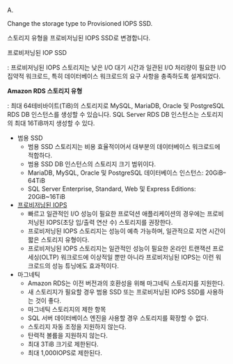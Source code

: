 A.

Change the storage type to Provisioned IOPS SSD.

스토리지 유형을 프로비저닝된 IOPS SSD로 변경합니다.

프로비저닝된 IOP SSD

: 프로비저닝된 IOPS 스토리지는 낮은 I/O 대기 시간과 일관된 I/O 처리량이 필요한 I/O 집약적 워크로드, 특히 데이터베이스 워크로드의 요구 사항을 충족하도록 설계되었다.



**Amazon RDS 스토리지 유형**

: 최대 64테비바이트(TiB)의 스토리지로 MySQL, MariaDB, Oracle 및 PostgreSQL RDS DB 인스턴스를 생성할 수 있습니다. SQL Server RDS DB 인스턴스는 스토리지의 최대 16TiB까지 생성할 수 있다.


- 범용 SSD
	- 범용 SSD 스토리지는 비용 효율적이어서 대부분의 데이터베이스 워크로드에 적합하다.
	- 범용 SSD DB 인스턴스의 스토리지 크기 범위이다.
	- MariaDB, MySQL, Oracle 및 PostgreSQL 데이터베이스 인스턴스: 20GiB–64TiB
	- SQL Server Enterprise, Standard, Web 및 Express Editions: 20GiB~16TiB
- [프로비저닝된 IOPS](https://docs.aws.amazon.com/ko_kr/ebs/latest/userguide/provisioned-iops.html)
	- 빠르고 일관적인 I/O 성능이 필요한 프로덕션 애플리케이션의 경우에는 프로비저닝된 IOPS(초당 입/출력 연산 수) 스토리지를 권장한다.
	- 프로비저닝된 IOPS 스토리지는 성능이 예측 가능하며, 일관적으로 지연 시간이 짧은 스토리지 유형이다.
	- 프로비저닝된 IOPS 스토리지는 일관적인 성능이 필요한 온라인 트랜잭션 프로세싱(OLTP) 워크로드에 이상적일 뿐만 아니라 프로비저닝된 IOPS는 이런 워크로드의 성능 튜닝에도 효과적이다.
- 마그네틱
	- Amazon RDS는 이전 버전과의 호환성을 위해 마그네틱 스토리지를 지원한다.
	- 새 스토리지가 필요할 경우 범용 SSD 또는 프로비저닝된 IOPS SSD를 사용하는 것이 좋다.
	- 마그네틱 스토리지의 제한 항목
	- SQL 서버 데이터베이스 엔진을 사용할 경우 스토리지를 확장할 수 없다.
	- 스토리지 자동 조정을 지원하지 않는다.    
	- 탄력적 볼륨을 지원하지 않는다.
	- 최대 3TiB 크기로 제한된다.    
	- 최대 1,000IOPS로 제한된다.